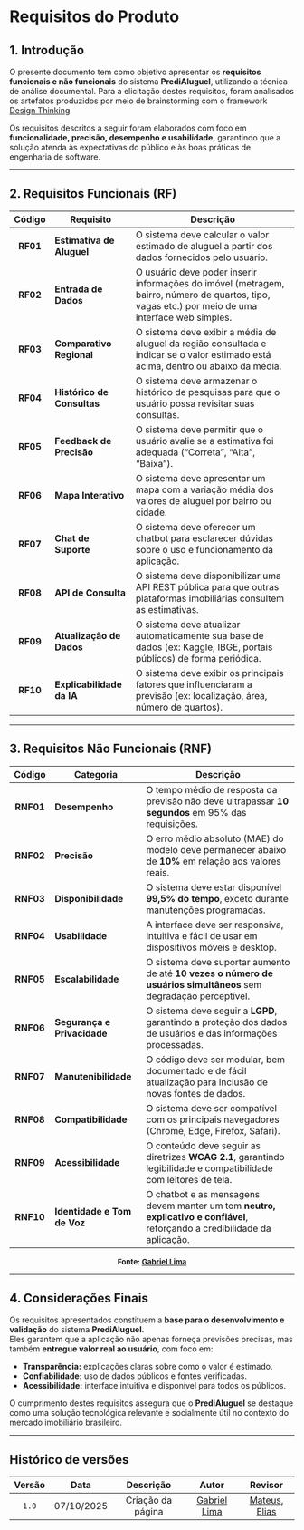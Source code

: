 # Requisitos do Produto

## **1. Introdução**

O presente documento tem como objetivo apresentar os **requisitos funcionais e não funcionais** do sistema **PrediAluguel**, utilizando a técnica de análise documental. Para a elicitação destes requisitos, foram analisados os artefatos produzidos por meio de brainstorming com o framework [Design Thinking](design_thinking.md)

Os requisitos descritos a seguir foram elaborados com foco em **funcionalidade, precisão, desempenho e usabilidade**, garantindo que a solução atenda às expectativas do público e às boas práticas de engenharia de software.

---

## **2. Requisitos Funcionais (RF)**

| Código | Requisito | Descrição |
|:------:|------------|-----------|
| **RF01** | **Estimativa de Aluguel** | O sistema deve calcular o valor estimado de aluguel a partir dos dados fornecidos pelo usuário. |
| **RF02** | **Entrada de Dados** | O usuário deve poder inserir informações do imóvel (metragem, bairro, número de quartos, tipo, vagas etc.) por meio de uma interface web simples. |
| **RF03** | **Comparativo Regional** | O sistema deve exibir a média de aluguel da região consultada e indicar se o valor estimado está acima, dentro ou abaixo da média. |
| **RF04** | **Histórico de Consultas** | O sistema deve armazenar o histórico de pesquisas para que o usuário possa revisitar suas consultas. |
| **RF05** | **Feedback de Precisão** | O sistema deve permitir que o usuário avalie se a estimativa foi adequada (“Correta”, “Alta”, “Baixa”). |
| **RF06** | **Mapa Interativo** | O sistema deve apresentar um mapa com a variação média dos valores de aluguel por bairro ou cidade. |
| **RF07** | **Chat de Suporte** | O sistema deve oferecer um chatbot para esclarecer dúvidas sobre o uso e funcionamento da aplicação. |
| **RF08** | **API de Consulta** | O sistema deve disponibilizar uma API REST pública para que outras plataformas imobiliárias consultem as estimativas. |
| **RF09** | **Atualização de Dados** | O sistema deve atualizar automaticamente sua base de dados (ex: Kaggle, IBGE, portais públicos) de forma periódica. |
| **RF10** | **Explicabilidade da IA** | O sistema deve exibir os principais fatores que influenciaram a previsão (ex: localização, área, número de quartos). |

---

## **3. Requisitos Não Funcionais (RNF)**

| Código | Categoria | Descrição |
|:------:|------------|-----------|
| **RNF01** | **Desempenho** | O tempo médio de resposta da previsão não deve ultrapassar **10 segundos** em 95% das requisições. |
| **RNF02** | **Precisão** | O erro médio absoluto (MAE) do modelo deve permanecer abaixo de **10%** em relação aos valores reais. |
| **RNF03** | **Disponibilidade** | O sistema deve estar disponível **99,5% do tempo**, exceto durante manutenções programadas. |
| **RNF04** | **Usabilidade** | A interface deve ser responsiva, intuitiva e fácil de usar em dispositivos móveis e desktop. |
| **RNF05** | **Escalabilidade** | O sistema deve suportar aumento de até **10 vezes o número de usuários simultâneos** sem degradação perceptível. |
| **RNF06** | **Segurança e Privacidade** | O sistema deve seguir a **LGPD**, garantindo a proteção dos dados de usuários e das informações processadas. |
| **RNF07** | **Manutenibilidade** | O código deve ser modular, bem documentado e de fácil atualização para inclusão de novas fontes de dados. |
| **RNF08** | **Compatibilidade** | O sistema deve ser compatível com os principais navegadores (Chrome, Edge, Firefox, Safari). |
| **RNF09** | **Acessibilidade** | O conteúdo deve seguir as diretrizes **WCAG 2.1**, garantindo legibilidade e compatibilidade com leitores de tela. |
| **RNF10** | **Identidade e Tom de Voz** | O chatbot e as mensagens devem manter um tom **neutro, explicativo e confiável**, reforçando a credibilidade da aplicação. |

<font size="2"><p style="text-align: center"><b>Fonte: <a href="https://github.com/gabriel-lima258">Gabriel Lima</a></b></p></font>

---

## **4. Considerações Finais**

Os requisitos apresentados constituem a **base para o desenvolvimento e validação** do sistema **PrediAluguel**.  
Eles garantem que a aplicação não apenas forneça previsões precisas, mas também **entregue valor real ao usuário**, com foco em:

- **Transparência:** explicações claras sobre como o valor é estimado.  
- **Confiabilidade:** uso de dados públicos e fontes verificadas.  
- **Acessibilidade:** interface intuitiva e disponível para todos os públicos.  

O cumprimento destes requisitos assegura que o **PrediAluguel** se destaque como uma solução tecnológica relevante e socialmente útil no contexto do mercado imobiliário brasileiro.

---

## Histórico de versões
| Versão | Data | Descrição | Autor | Revisor
| :-: | :-: | :-: | :-: | :-:|
|`1.0`| 07/10/2025 | Criação da página | [Gabriel Lima](https://github.com/gabriel-lima258) | [Mateus][MateusGH], [Elias][EliasGH] |


[MateusGH]: https://github.com/mateusvasconcelos182
[GabrielGH]: https://github.com/gabriel-lima258
[EliasGH]: https://github.com/EliasOliver21